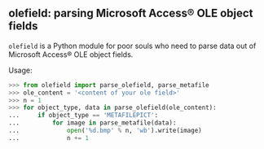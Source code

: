 ## olefield: parsing Microsoft Access&reg; OLE object fields

`olefield` is a Python module for poor souls who need to parse data out of Microsoft Access&reg; OLE object fields.

Usage:

```python
>>> from olefield import parse_olefield, parse_metafile
>>> ole_content = '<content of your ole field>'
>>> n = 1
>>> for object_type, data in parse_olefield(ole_content):
...     if object_type == 'METAFILEPICT':
...         for image in parse_metafile(data):
...             open('%d.bmp' % n, 'wb').write(image)
...             n += 1
```
